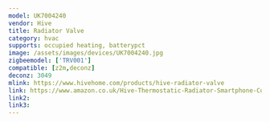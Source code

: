 ```yaml
---
model: UK7004240
vendor: Hive
title: Radiator Valve
category: hvac
supports: occupied heating, batterypct
image: /assets/images/devices/UK7004240.jpg
zigbeemodel: ['TRV001']
compatible: [z2m,deconz]
deconz: 3049
mlink: https://www.hivehome.com/products/hive-radiator-valve
link: https://www.amazon.co.uk/Hive-Thermostatic-Radiator-Smartphone-Compatibility/dp/B07S5WS9N9
link2: 
link3: 
---
```

